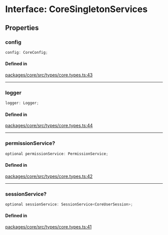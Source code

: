 # Interface: CoreSingletonServices

## Properties

### config

```ts
config: CoreConfig;
```

#### Defined in

[packages/core/src/types/core.types.ts:43](https://github.com/vramework/vramework/blob/d6bdd98863fc2395b074502b5cd67b069031d73f/packages/core/src/types/core.types.ts#L43)

***

### logger

```ts
logger: Logger;
```

#### Defined in

[packages/core/src/types/core.types.ts:44](https://github.com/vramework/vramework/blob/d6bdd98863fc2395b074502b5cd67b069031d73f/packages/core/src/types/core.types.ts#L44)

***

### permissionService?

```ts
optional permissionService: PermissionService;
```

#### Defined in

[packages/core/src/types/core.types.ts:42](https://github.com/vramework/vramework/blob/d6bdd98863fc2395b074502b5cd67b069031d73f/packages/core/src/types/core.types.ts#L42)

***

### sessionService?

```ts
optional sessionService: SessionService<CoreUserSession>;
```

#### Defined in

[packages/core/src/types/core.types.ts:41](https://github.com/vramework/vramework/blob/d6bdd98863fc2395b074502b5cd67b069031d73f/packages/core/src/types/core.types.ts#L41)
